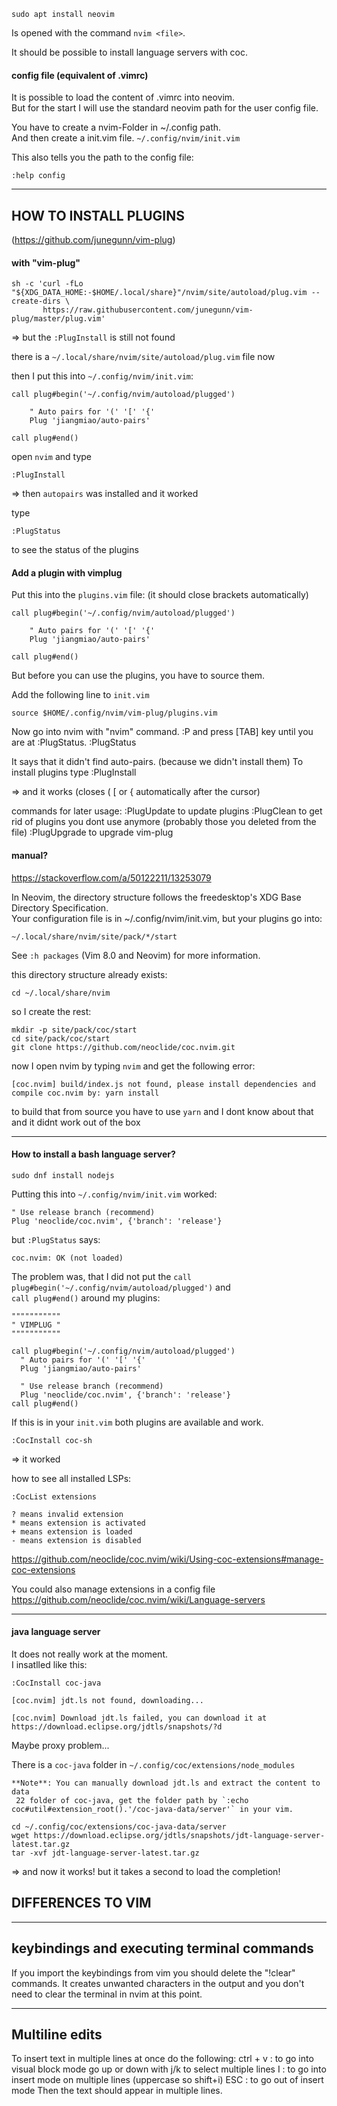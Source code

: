 ```
sudo apt install neovim
```

Is opened with the command `nvim <file>`.

It should be possible to install language servers with coc.

#### config file (equivalent of .vimrc)

It is possible to load the content of .vimrc into neovim.\
But for the start I will use the standard neovim path for the user config file.

You have to create a nvim-Folder in ~/.config path.\
And then create a init.vim file.
`~/.config/nvim/init.vim`

This also tells you the path to the config file:
```
:help config
```

***
## HOW TO INSTALL PLUGINS

(https://github.com/junegunn/vim-plug)

#### with "vim-plug"

```
sh -c 'curl -fLo "${XDG_DATA_HOME:-$HOME/.local/share}"/nvim/site/autoload/plug.vim --create-dirs \
       https://raw.githubusercontent.com/junegunn/vim-plug/master/plug.vim'
```
=> but the `:PlugInstall` is still not found

there is a `~/.local/share/nvim/site/autoload/plug.vim` file now

then I put this into `~/.config/nvim/init.vim`:
```
call plug#begin('~/.config/nvim/autoload/plugged')

    " Auto pairs for '(' '[' '{'
    Plug 'jiangmiao/auto-pairs'

call plug#end()
```

open `nvim` and type
```
:PlugInstall
```

=> then `autopairs` was installed and it worked

type
```
:PlugStatus
```
to see the status of the plugins


#### Add a plugin with vimplug

Put this into the `plugins.vim` file:
(it should close brackets automatically)

```
call plug#begin('~/.config/nvim/autoload/plugged')

    " Auto pairs for '(' '[' '{'
    Plug 'jiangmiao/auto-pairs'

call plug#end()
```

But before you can use the plugins, you have to source them.

Add the following line to `init.vim`
```
source $HOME/.config/nvim/vim-plug/plugins.vim
```
Now go into nvim with "nvim" command.
:P and press [TAB] key until you are at :PlugStatus.
:PlugStatus

It says that it didn't find auto-pairs. (because we didn't install them)
To install plugins type
:PlugInstall

=> and it works (closes ( [ or { automatically after the cursor)

commands for later usage:
:PlugUpdate to update plugins
:PlugClean to get rid of plugins you dont use anymore (probably those you deleted from the file)
:PlugUpgrade to upgrade vim-plug

#### manual?

https://stackoverflow.com/a/50122211/13253079

In Neovim, the directory structure follows the freedesktop's XDG Base Directory Specification.\
Your configuration file is in ~/.config/nvim/init.vim, but your plugins go into:

`~/.local/share/nvim/site/pack/*/start`

See `:h packages` (Vim 8.0 and Neovim) for more information.

this directory structure already exists:
```
cd ~/.local/share/nvim
```
so I create the rest:
```
mkdir -p site/pack/coc/start
cd site/pack/coc/start
git clone https://github.com/neoclide/coc.nvim.git
```

now I open nvim by typing `nvim` and get the following error:
```
[coc.nvim] build/index.js not found, please install dependencies and compile coc.nvim by: yarn install
```

to build that from source you have to use `yarn` and I dont know about that and it didnt work out of the box

***

#### How to install a bash language server?

```
sudo dnf install nodejs
```

Putting this into `~/.config/nvim/init.vim` worked:
```
" Use release branch (recommend)
Plug 'neoclide/coc.nvim', {'branch': 'release'}
```

but `:PlugStatus` says:
```
coc.nvim: OK (not loaded)
```

The problem was, that I did not put the `call plug#begin('~/.config/nvim/autoload/plugged')` and \
`call plug#end()` around my plugins:
```
"""""""""""
" VIMPLUG "
"""""""""""

call plug#begin('~/.config/nvim/autoload/plugged')
  " Auto pairs for '(' '[' '{'
  Plug 'jiangmiao/auto-pairs'

  " Use release branch (recommend)
  Plug 'neoclide/coc.nvim', {'branch': 'release'}
call plug#end()
```
If this is in your `init.vim` both plugins are available and work.

```
:CocInstall coc-sh
```

=> it worked

how to see all installed LSPs:
```
:CocList extensions
```


    ? means invalid extension
    * means extension is activated
    + means extension is loaded
    - means extension is disabled

https://github.com/neoclide/coc.nvim/wiki/Using-coc-extensions#manage-coc-extensions


You could also manage extensions in a config file\
https://github.com/neoclide/coc.nvim/wiki/Language-servers

***

#### java language server

It does not really work at the moment.\
I insatlled like this:
```
:CocInstall coc-java
```

```
[coc.nvim] jdt.ls not found, downloading...
```

```
[coc.nvim] Download jdt.ls failed, you can download it at https://download.eclipse.org/jdtls/snapshots/?d
```

Maybe proxy problem...

There is a `coc-java` folder in `~/.config/coc/extensions/node_modules`

```
**Note**: You can manually download jdt.ls and extract the content to data
 22 folder of coc-java, get the folder path by `:echo coc#util#extension_root().'/coc-java-data/server'` in your vim.
```

```
cd ~/.config/coc/extensions/coc-java-data/server
wget https://download.eclipse.org/jdtls/snapshots/jdt-language-server-latest.tar.gz
tar -xvf jdt-language-server-latest.tar.gz
```

=> and now it works! but it takes a second to load the completion!


## DIFFERENCES TO VIM

-------------------------------------------
keybindings and executing terminal commands
-------------------------------------------

If you import the keybindings from vim you should delete the "!clear" commands.
It creates unwanted characters in the output and you don't need to clear the terminal in nvim at this point.

---------------
Multiline edits
---------------

To insert text in multiple lines at once do the following:
ctrl + v    : to go into visual block mode
go up or down with j/k to select multiple lines
I           : to go into insert mode on multiple lines (uppercase so shift+i)
ESC         : to go out of insert mode
Then the text should appear in multiple lines.
